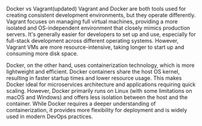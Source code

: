 
Docker vs Vagrant(updated)
Vagrant and Docker are both tools used for creating consistent development environments, but they operate differently. Vagrant focuses on managing full virtual machines, providing a more isolated and OS-independent environment that closely mimics production servers. It's generally easier for developers to set up and use, especially for full-stack development across different operating systems. However, Vagrant VMs are more resource-intensive, taking longer to start up and consuming more disk space.

Docker, on the other hand, uses containerization technology, which is more lightweight and efficient. Docker containers share the host OS kernel, resulting in faster startup times and lower resource usage. This makes Docker ideal for microservices architecture and applications requiring quick scaling. However, Docker primarily runs on Linux (with some limitations on macOS and Windows) and offers less isolation between the host and the container. While Docker requires a deeper understanding of containerization, it provides more flexibility for deployment and is widely used in modern DevOps practices.
